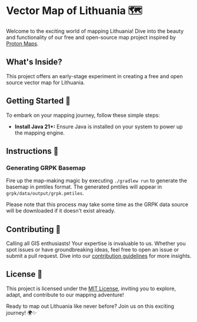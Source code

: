 # Vector Map of Lithuania 🗺️

Welcome to the exciting world of mapping Lithuania! Dive into the beauty and functionality of our free and open-source
map project inspired by [Proton Maps](https://protomaps.com/).

## What's Inside?

This project offers an early-stage experiment in creating a free and open source vector map for Lithuania.

## Getting Started 🚀

To embark on your mapping journey, follow these simple steps:

- **Install Java 21+:** Ensure Java is installed on your system to power up the mapping engine.

## Instructions 📝

### Generating GRPK Basemap

Fire up the map-making magic by executing `./gradlew run` to generate the basemap in pmtiles format. The generated
pmtiles will appear in `grpk/data/output/grpk.pmtiles`.

Please note that this process may take some time as the GRPK data source will
be downloaded if it doesn't exist already.

## Contributing 🤝

Calling all GIS enthusiasts! Your expertise is invaluable to us. Whether you spot issues or have groundbreaking ideas,
feel free to open an issue or submit a pull request. Dive into
our [contribution guidelines](https://github.com/AplinkosMinisterija/.github/blob/main/CONTRIBUTING.md) for more
insights.

## License 📄

This project is licensed under the [MIT License](./LICENSE), inviting you to explore, adapt, and contribute to our
mapping adventure!

Ready to map out Lithuania like never before? Join us on this exciting journey! 🌍✨